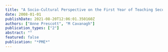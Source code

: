 ```yaml
---
title: "A Socio-Cultural Perspective on the First Year of Teaching Secondary Mathematics"
date: 2008-01-01
publishDate: 2021-08-20T12:06:01.350160Z
authors: ["Anne Prescott", "M Cavanagh"]
publication_types: ["2"]
abstract: ""
featured: false
publication: "*PME*"
---
```


